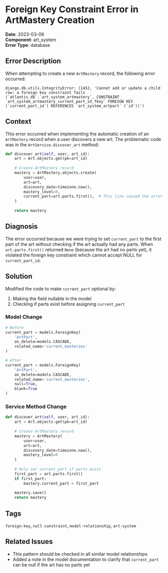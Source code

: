 # Foreign Key Constraint Error in ArtMastery Creation

**Date**: 2023-03-06  
**Component**: art_system  
**Error Type**: database  

## Error Description

When attempting to create a new `ArtMastery` record, the following error occurred:

```
django.db.utils.IntegrityError: (1452, 'Cannot add or update a child row: a foreign key constraint fails (`atlantis_db`.`art_system_artmastery`, CONSTRAINT `art_system_artmastery_current_part_id_fkey` FOREIGN KEY (`current_part_id`) REFERENCES `art_system_artpart` (`id`))')
```

## Context

This error occurred when implementing the automatic creation of an `ArtMastery` record when a user discovers a new art. The problematic code was in the `ArtService.discover_art` method:

```python
def discover_art(self, user, art_id):
    art = Art.objects.get(pk=art_id)
    
    # Create ArtMastery record
    mastery = ArtMastery.objects.create(
        user=user,
        art=art,
        discovery_date=timezone.now(),
        mastery_level=0,
        current_part=art.parts.first(),  # This line caused the error
    )
    
    return mastery
```

## Diagnosis

The error occurred because we were trying to set `current_part` to the first part of the art without checking if the art actually had any parts. When `art.parts.first()` returned `None` (because the art had no parts yet), it violated the foreign key constraint which cannot accept NULL for `current_part_id`.

## Solution

Modified the code to make `current_part` optional by:

1. Making the field nullable in the model
2. Checking if parts exist before assigning `current_part`

### Model Change

```python
# Before
current_part = models.ForeignKey(
    'ArtPart',
    on_delete=models.CASCADE,
    related_name='current_masteries'
)

# After
current_part = models.ForeignKey(
    'ArtPart',
    on_delete=models.CASCADE,
    related_name='current_masteries',
    null=True,
    blank=True
)
```

### Service Method Change

```python
def discover_art(self, user, art_id):
    art = Art.objects.get(pk=art_id)
    
    # Create ArtMastery record
    mastery = ArtMastery(
        user=user,
        art=art,
        discovery_date=timezone.now(),
        mastery_level=0
    )
    
    # Only set current_part if parts exist
    first_part = art.parts.first()
    if first_part:
        mastery.current_part = first_part
    
    mastery.save()
    return mastery
```

## Tags

`foreign-key`, `null-constraint`, `model-relationship`, `art-system`

## Related Issues

- This pattern should be checked in all similar model relationships
- Added a note in the model documentation to clarify that `current_part` can be null if the art has no parts yet 